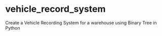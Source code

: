 # vehicle_record_system
Create a Vehicle Recording System for a warehouse using Binary Tree in Python
